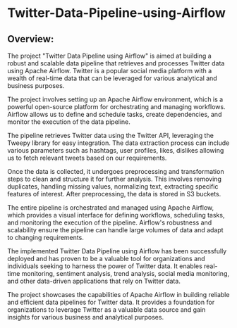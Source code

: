 # Twitter-Data-Pipeline-using-Airflow
## Overview: 
The project "Twitter Data Pipeline using Airflow" is aimed at building a robust and scalable data pipeline that retrieves and processes Twitter data using Apache Airflow. Twitter is a popular social media platform with a wealth of real-time data that can be leveraged for various analytical and business purposes.

The project involves setting up an Apache Airflow environment, which is a powerful open-source platform for orchestrating and managing workflows. Airflow allows us to define and schedule tasks, create dependencies, and monitor the execution of the data pipeline.

The pipeline retrieves Twitter data using the Twitter API, leveraging the Tweepy library for easy integration. The data extraction process can include various parameters such as hashtags, user profiles, likes, dislikes allowing us to fetch relevant tweets based on our requirements.

Once the data is collected, it undergoes preprocessing and transformation steps to clean and structure it for further analysis. This involves removing duplicates, handling missing values, normalizing text, extracting specific features of interest. After preprocessing, the data is stored in S3 buckets.

The entire pipeline is orchestrated and managed using Apache Airflow, which provides a visual interface for defining workflows, scheduling tasks, and monitoring the execution of the pipeline. Airflow's robustness and scalability ensure the pipeline can handle large volumes of data and adapt to changing requirements.

The implemented Twitter Data Pipeline using Airflow has been successfully deployed and has proven to be a valuable tool for organizations and individuals seeking to harness the power of Twitter data. It enables real-time monitoring, sentiment analysis, trend analysis, social media monitoring, and other data-driven applications that rely on Twitter data.

The project showcases the capabilities of Apache Airflow in building reliable and efficient data pipelines for Twitter data. It provides a foundation for organizations to leverage Twitter as a valuable data source and gain insights for various business and analytical purposes.
